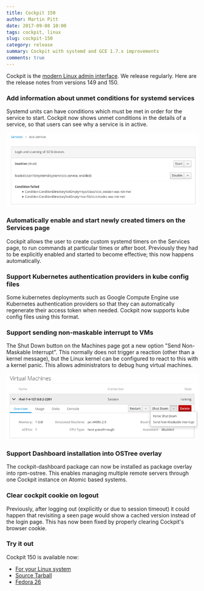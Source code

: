 ```yaml
---
title: Cockpit 150
author: Martin Pitt
date: 2017-09-08 10:00
tags: cockpit, linux
slug: cockpit-150
category: release
summary: Cockpit with systemd and GCE 1.7.x improvements
comments: true
---
```


Cockpit is the [modern Linux admin interface](http://cockpit-project.org/). We release regularly.
Here are the release notes from versions 149 and 150.

### Add information about unmet conditions for systemd services

Systemd units can have conditions which must be met in order for the service to
start. Cockpit now shows unmet conditions in the details of a service, so that
users can see why a service is in active.

![Unmet systemd service conditions](images/services-conditions.png)

### Automatically enable and start newly created timers on the Services page

Cockpit allows the user to create custom systemd timers on the Services page,
to run commands at particular times or after boot. Previously they had to be
explicitly enabled and started to become effective; this now happens
automatically.

### Support Kubernetes authentication providers in kube config files

Some kubernetes deployments such as Google Compute Engine use Kubernetes
authentication providers so that they can automatically regenerate their access
token when needed. Cockpit now supports kube config files using this format.

### Support sending non-maskable interrupt to VMs

The Shut Down button on the Machines page got a new option "Send Non-Maskable
Interrupt". This normally does not trigger a reaction (other than a kernel
message), but the Linux kernel can be configured to react to this with a kernel
panic. This allows administrators to debug hung virtual machines.

![Machines NMI](images/machines-nmi.png)

### Support Dashboard installation into OSTree overlay

The cockpit-dashboard package can now be installed as package overlay into
rpm-ostree. This enables managing multiple remote servers through one Cockpit
instance on Atomic based systems.

### Clear cockpit cookie on logout

Previously, after logging out (explicitly or due to session timeout) it could
happen that revisiting a seen page would show a cached version instead of the
login page. This has now been fixed by properly clearing Cockpit's browser
cookie.

### Try it out

Cockpit 150 is available now:

 * [For your Linux system](http://cockpit-project.org/running.html)
 * [Source Tarball](https://github.com/cockpit-project/cockpit/releases/tag/150)
 * [Fedora 26](https://bodhi.fedoraproject.org/updates/cockpit-150-1.fc26)
